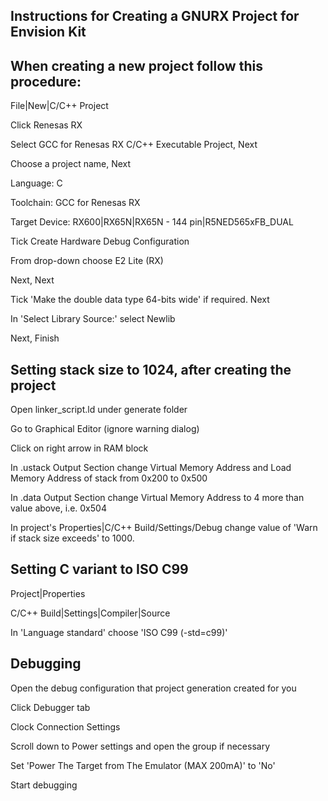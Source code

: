 Instructions for Creating a GNURX Project for Envision Kit
----------------------------------------------------------

When creating a new project follow this procedure:
--------------------------------------------------

File|New|C/C++ Project

Click Renesas RX

Select GCC for Renesas RX C/C++ Executable Project, Next

Choose a project name, Next

Language: C

Toolchain: GCC for Renesas RX

Target Device: RX600|RX65N|RX65N - 144 pin|R5NED565xFB_DUAL

Tick Create Hardware Debug Configuration

From drop-down choose E2 Lite (RX)

Next, Next

Tick 'Make the double data type 64-bits wide' if required. Next

In 'Select Library Source:' select Newlib

Next, Finish


Setting stack size to 1024, after creating the project
------------------------------------------------------

Open linker_script.ld under generate folder

Go to Graphical Editor (ignore warning dialog)

Click on right arrow in RAM block 

In .ustack Output Section change Virtual Memory Address and Load Memory Address of stack from 0x200 to 0x500

In .data Output Section change Virtual Memory Address to 4 more than value above, i.e. 0x504

In project's Properties|C/C++ Build/Settings/Debug change value of 'Warn if stack size exceeds' to 1000.


Setting C variant to ISO C99
----------------------------

Project|Properties

C/C++ Build|Settings|Compiler|Source

In 'Language standard' choose 'ISO C99 (-std=c99)'


Debugging
---------

Open the debug configuration that project generation created for you

Click Debugger tab

Clock Connection Settings

Scroll down to Power settings and open the group if necessary

Set 'Power The Target from The Emulator (MAX 200mA)' to 'No'

Start debugging
